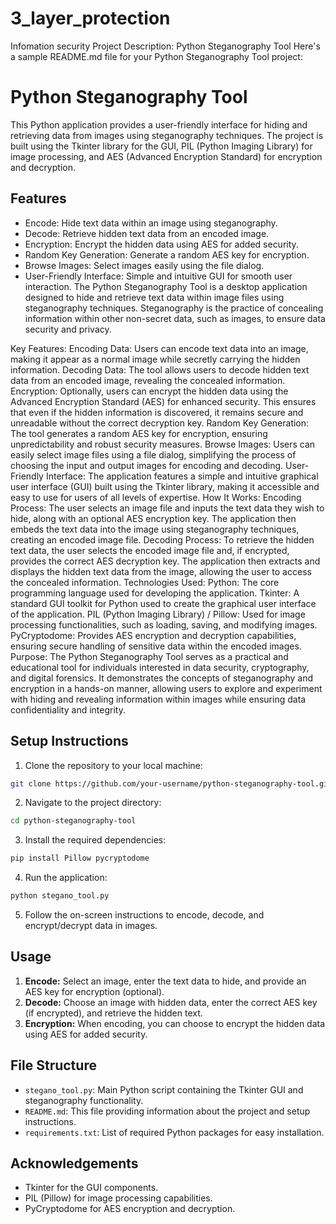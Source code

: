 # 3_layer_protection
Infomation security Project Description: Python Steganography Tool
Here's a sample README.md file for your Python Steganography Tool project:

# Python  Steganography  Tool

This Python application provides a user-friendly interface for hiding and retrieving data from images using steganography techniques. The project is built using the Tkinter library for the GUI, PIL (Python Imaging Library) for image processing, and AES (Advanced Encryption Standard) for encryption and decryption.

## Features

- Encode: Hide text data within an image using steganography.
- Decode: Retrieve hidden text data from an encoded image.
- Encryption: Encrypt the hidden data using AES for added security.
- Random Key Generation: Generate a random AES key for encryption.
- Browse Images: Select images easily using the file dialog.
- User-Friendly Interface: Simple and intuitive GUI for smooth user interaction.
The Python Steganography Tool is a desktop application designed to hide and retrieve text data within image files using steganography techniques. Steganography is the practice of concealing information within other non-secret data, such as images, to ensure data security and privacy.

Key Features:
Encoding Data: Users can encode text data into an image, making it appear as a normal image while secretly carrying the hidden information.
Decoding Data: The tool allows users to decode hidden text data from an encoded image, revealing the concealed information.
Encryption: Optionally, users can encrypt the hidden data using the Advanced Encryption Standard (AES) for enhanced security. This ensures that even if the hidden information is discovered, it remains secure and unreadable without the correct decryption key.
Random Key Generation: The tool generates a random AES key for encryption, ensuring unpredictability and robust security measures.
Browse Images: Users can easily select image files using a file dialog, simplifying the process of choosing the input and output images for encoding and decoding.
User-Friendly Interface: The application features a simple and intuitive graphical user interface (GUI) built using the Tkinter library, making it accessible and easy to use for users of all levels of expertise.
How It Works:
Encoding Process: The user selects an image file and inputs the text data they wish to hide, along with an optional AES encryption key. The application then embeds the text data into the image using steganography techniques, creating an encoded image file.
Decoding Process: To retrieve the hidden text data, the user selects the encoded image file and, if encrypted, provides the correct AES decryption key. The application then extracts and displays the hidden text data from the image, allowing the user to access the concealed information.
Technologies Used:
Python: The core programming language used for developing the application.
Tkinter: A standard GUI toolkit for Python used to create the graphical user interface of the application.
PIL (Python Imaging Library) / Pillow: Used for image processing functionalities, such as loading, saving, and modifying images.
PyCryptodome: Provides AES encryption and decryption capabilities, ensuring secure handling of sensitive data within the encoded images.
Purpose:
The Python Steganography Tool serves as a practical and educational tool for individuals interested in data security, cryptography, and digital forensics. It demonstrates the concepts of steganography and encryption in a hands-on manner, allowing users to explore and experiment with hiding and revealing information within images while ensuring data confidentiality and integrity.

## Setup Instructions

1. Clone the repository to your local machine:

```bash
git clone https://github.com/your-username/python-steganography-tool.git
```

2. Navigate to the project directory:

```bash
cd python-steganography-tool
```

3. Install the required dependencies:

```bash
pip install Pillow pycryptodome
```

4. Run the application:

```bash
python stegano_tool.py
```

5. Follow the on-screen instructions to encode, decode, and encrypt/decrypt data in images.

## Usage

1. **Encode:** Select an image, enter the text data to hide, and provide an AES key for encryption (optional).
2. **Decode:** Choose an image with hidden data, enter the correct AES key (if encrypted), and retrieve the hidden text.
3. **Encryption:** When encoding, you can choose to encrypt the hidden data using AES for added security.

## File Structure

- `stegano_tool.py`: Main Python script containing the Tkinter GUI and steganography functionality.
- `README.md`: This file providing information about the project and setup instructions.
- `requirements.txt`: List of required Python packages for easy installation.


## Acknowledgements

- Tkinter for the GUI components.
- PIL (Pillow) for image processing capabilities.
- PyCryptodome for AES encryption and decryption.

